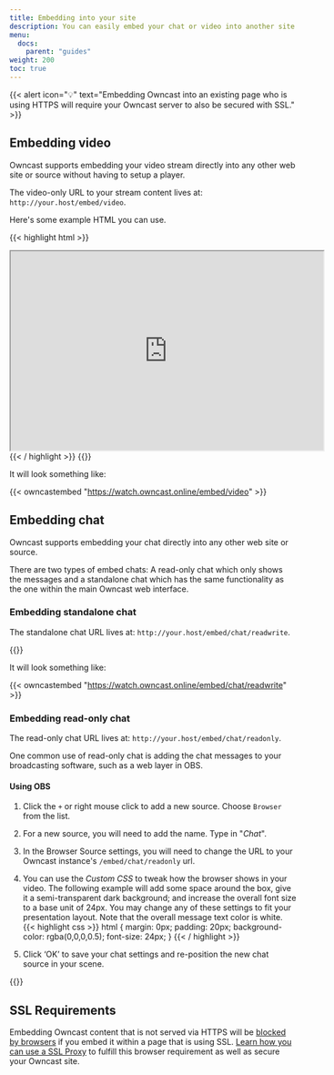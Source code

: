 ```yaml
---
title: Embedding into your site
description: You can easily embed your chat or video into another site.
menu:
  docs:
    parent: "guides"
weight: 200
toc: true
---
```


{{< alert icon="💡" text="Embedding Owncast into an existing page who is using HTTPS will require your Owncast server to also be secured with SSL." >}}

## Embedding video

Owncast supports embedding your video stream directly into any other web site or source without having to setup a player.

The video-only URL to your stream content lives at: `http://your.host/embed/video`.

Here's some example HTML you can use.

{{< highlight html >}}

<iframe
  src="https://your.host/embed/video"
  title="Owncast"
  height="350px" width="550px"
  referrerpolicy="origin"
  scrolling="no"
  allowfullscreen>
</iframe>
{{< / highlight >}}
{{<versionsupport feature="embedding video" version="0.0.2">}}

It will look something like:

{{< owncastembed "https://watch.owncast.online/embed/video" >}}

## Embedding chat

Owncast supports embedding your chat directly into any other web site or source.

There are two types of embed chats: A read-only chat which only shows the messages and a standalone chat which has the same functionality as the one within the main Owncast web interface.

### Embedding standalone chat

The standalone chat URL lives at: `http://your.host/embed/chat/readwrite`.

{{<versionsupport feature="embedding standalone chat" version="0.0.8">}}

It will look something like:

{{< owncastembed "https://watch.owncast.online/embed/chat/readwrite" >}}

### Embedding read-only chat

The read-only chat URL lives at: `http://your.host/embed/chat/readonly`.

One common use of read-only chat is adding the chat messages to your broadcasting software, such as a web layer in OBS.

#### Using OBS

1. Click the `+` or right mouse click to add a new source. Choose `Browser` from the list.
1. For a new source, you will need to add the name. Type in "_Chat_".
1. In the Browser Source settings, you will need to change the URL to your Owncast instance's `/embed/chat/readonly` url.
1. You can use the _Custom CSS_ to tweak how the browser shows in your video. The following example will add some space around the box, give it a semi-transparent dark background; and increase the overall font size to a base unit of 24px. You may change any of these settings to fit your presentation layout. Note that the overall message text color is white.
   {{< highlight css >}}
   html {
   margin: 0px;
   padding: 20px;
   background-color: rgba(0,0,0,0.5);
   font-size: 24px;
   }
   {{< / highlight >}}

1. Click ‘OK’ to save your chat settings and re-position the new chat source in your scene.

{{<versionsupport feature="embedding readonly chat" version="0.0.2">}}

## SSL Requirements

Embedding Owncast content that is not served via HTTPS will be [blocked by browsers](https://developer.mozilla.org/en-US/docs/Web/Security/Mixed_content/How_to_fix_website_with_mixed_content) if you embed it within a page that is using SSL. [Learn how you can use a SSL Proxy](/docs/sslproxies) to fulfill this browser requirement as well as secure your Owncast site.

